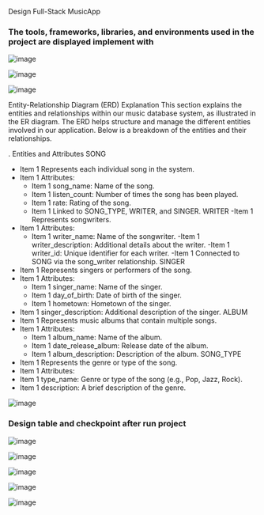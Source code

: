 Design Full-Stack MusicApp

### **The tools, frameworks, libraries, and environments used in the project are displayed implement with**
![image](https://github.com/user-attachments/assets/89465805-dfb3-4335-b3d8-8cdaa65ad4cc)

![image](https://github.com/user-attachments/assets/33c38eb2-0af7-48df-8c47-ccdfb68926b6)


![image](https://github.com/user-attachments/assets/89477b56-1305-494a-bf09-f370b598d4f0)

Entity-Relationship Diagram (ERD) Explanation
This section explains the entities and relationships within our music database system, as illustrated in the ER diagram. The ERD helps structure and manage the different entities involved in our application. Below is a breakdown of the entities and their relationships.

. Entities and Attributes
SONG
- Item 1 Represents each individual song in the system.
- Item 1 Attributes:
  - Item 1 song_name: Name of the song.
  - Item 1 listen_count: Number of times the song has been played.
  - Item 1 rate: Rating of the song.
  - Item 1 Linked to SONG_TYPE, WRITER, and SINGER.
WRITER
-Item 1 Represents songwriters.
- Item 1 Attributes:
  - Item 1 writer_name: Name of the songwriter.
  -Item 1 writer_description: Additional details about the writer.
  -Item 1 writer_id: Unique identifier for each writer.
  -Item 1 Connected to SONG via the song_writer relationship.
SINGER
- Item 1 Represents singers or performers of the song.
- Item 1 Attributes:
  - Item 1 singer_name: Name of the singer.
  - Item 1 day_of_birth: Date of birth of the singer.
  - Item 1 hometown: Hometown of the singer.
 - Item 1 singer_description: Additional description of the singer.
ALBUM
- Item 1 Represents music albums that contain multiple songs.
- Item 1 Attributes:
  - Item 1 album_name: Name of the album.
  - Item 1 date_release_album: Release date of the album.
  - Item 1 album_description: Description of the album.
SONG_TYPE
- Item 1 Represents the genre or type of the song.
- Item 1 Attributes:
 - Item 1 type_name: Genre or type of the song (e.g., Pop, Jazz, Rock).
 - Item 1 description: A brief description of the genre.

![image](https://github.com/user-attachments/assets/a5bc34c0-4222-4e64-874e-54df06ba11e9)

### **Design table and checkpoint after run project**
![image](https://github.com/user-attachments/assets/74452201-a0bb-45bb-8ec6-b1315ac6b07e)

![image](https://github.com/user-attachments/assets/a67ff3df-192e-43c2-9b72-1453503d2c60)

![image](https://github.com/user-attachments/assets/39cd2479-8a6a-478f-8875-b1f89334922c)

![image](https://github.com/user-attachments/assets/d7ea9a3e-094b-41cf-a26a-9807604c8e65)

![image](https://github.com/user-attachments/assets/653f7b8a-a852-4cd5-9965-eb6f4ba5af58)



